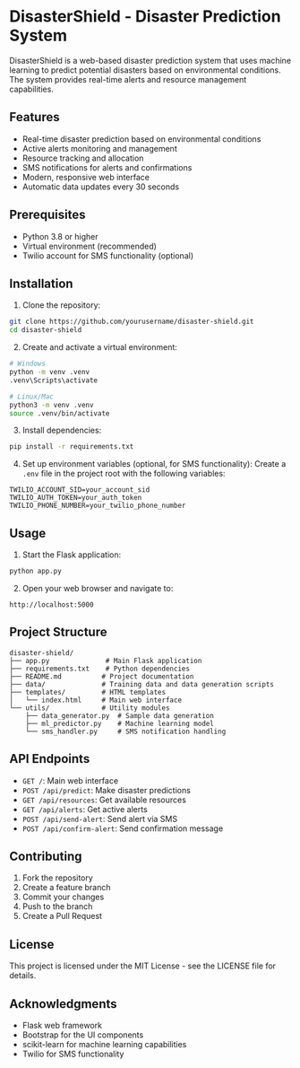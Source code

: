 # DisasterShield - Disaster Prediction System

DisasterShield is a web-based disaster prediction system that uses machine learning to predict potential disasters based on environmental conditions. The system provides real-time alerts and resource management capabilities.

## Features

- Real-time disaster prediction based on environmental conditions
- Active alerts monitoring and management
- Resource tracking and allocation
- SMS notifications for alerts and confirmations
- Modern, responsive web interface
- Automatic data updates every 30 seconds

## Prerequisites

- Python 3.8 or higher
- Virtual environment (recommended)
- Twilio account for SMS functionality (optional)

## Installation

1. Clone the repository:
```bash
git clone https://github.com/yourusername/disaster-shield.git
cd disaster-shield
```

2. Create and activate a virtual environment:
```bash
# Windows
python -m venv .venv
.venv\Scripts\activate

# Linux/Mac
python3 -m venv .venv
source .venv/bin/activate
```

3. Install dependencies:
```bash
pip install -r requirements.txt
```

4. Set up environment variables (optional, for SMS functionality):
Create a `.env` file in the project root with the following variables:
```
TWILIO_ACCOUNT_SID=your_account_sid
TWILIO_AUTH_TOKEN=your_auth_token
TWILIO_PHONE_NUMBER=your_twilio_phone_number
```

## Usage

1. Start the Flask application:
```bash
python app.py
```

2. Open your web browser and navigate to:
```
http://localhost:5000
```

## Project Structure

```
disaster-shield/
├── app.py              # Main Flask application
├── requirements.txt    # Python dependencies
├── README.md          # Project documentation
├── data/              # Training data and data generation scripts
├── templates/         # HTML templates
│   └── index.html     # Main web interface
└── utils/             # Utility modules
    ├── data_generator.py  # Sample data generation
    ├── ml_predictor.py    # Machine learning model
    └── sms_handler.py     # SMS notification handling
```

## API Endpoints

- `GET /`: Main web interface
- `POST /api/predict`: Make disaster predictions
- `GET /api/resources`: Get available resources
- `GET /api/alerts`: Get active alerts
- `POST /api/send-alert`: Send alert via SMS
- `POST /api/confirm-alert`: Send confirmation message

## Contributing

1. Fork the repository
2. Create a feature branch
3. Commit your changes
4. Push to the branch
5. Create a Pull Request

## License

This project is licensed under the MIT License - see the LICENSE file for details.

## Acknowledgments

- Flask web framework
- Bootstrap for the UI components
- scikit-learn for machine learning capabilities
- Twilio for SMS functionality 